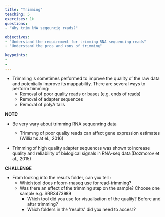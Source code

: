 ```yaml
---
title: "Trimming"
teaching: 5
exercises: 10
questions:
- "Why trim RNA seqeuncig reads?"

objectives:
- "Understand the requirement for trimming RNA sequencing reads"
- "Understand the pros and cons of trimming"

keypoints:
- 
- 
---
```


- Trimming is sometimes performed to improve the quality of the raw data and potentially improve its mappability. There are several ways to perform trimming:
  - Removal of poor quality reads or bases (e.g. ends of reads)
  - Removal of adapter sequences
  - Removal of polyA tails

__NOTE:__
- Be very wary about trimming RNA sequencing data
  - Trimming of poor quality reads can affect gene expression estimates (Williams at el., 2016)

- Trimming of high quality adapter sequences was shown to increase quality and reliability of biological signals in RNA-seq data (Dozmorov et al., 2015)


__CHALLENGE__
- From looking into the results folder, can you tell :
  - Which tool does nfcore-rnaseq use for read-trimming?
  - Was there an effect of the trimming step on the sample? Choose one sample e.g. SRR3473989
    - Which tool did you use for visualisation of the quality? Before and after trimming?
    - Which folders in the 'results' did you need to access? 
  

